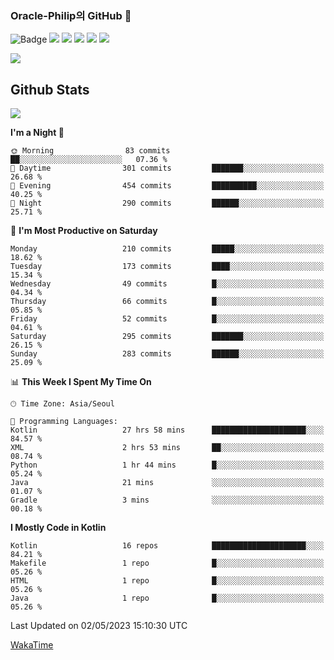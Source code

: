 ### Oracle-Philip의 GitHub 👋

![Badge](http://img.shields.io/badge/-Java-black?style=flat-square)
<img src="https://img.shields.io/badge/ -Kotlin-black?style=flat-square&logo=Kotlin&logoColor=#7F52FF"/></a>
<img src="https://img.shields.io/badge/ -Dart-black?style=flat-square&logo=Dart&logoColor=#0175C2"/></a>
<img src="https://img.shields.io/badge/ -Android-black?style=flat-square&logo=Android&logoColor=#3DDC84"/></a>
<img src="https://img.shields.io/badge/ -Flutter-black?style=flat-square&logo=Flutter&logoColor=#02569B"/></a>
<img src="https://img.shields.io/badge/ -Firebase-black?style=flat-square&logo=Firebase&logoColor=#FFCA28"/></a>

<img src="https://img.shields.io/badge/ -BLE-black?style=flat-square&logo=Bluetooth&logoColor=#0082FC"/></a>

<!--
<img src="https://img.shields.io/badge/ -STM32F103-black?style=flat-square&logo=STMicroelectronics&logoColor=#03234B"/></a>
<img src="https://img.shields.io/badge/ -Qt-black?style=flat-square&logo=Qt&logoColor=#41CD52"/></a>
-->

<!--
![Badge](http://img.shields.io/badge/-Java-black?style=flat-square)
![Badge](http://img.shields.io/badge/-Koltin-black?style=flat-square)
![Badge](http://img.shields.io/badge/-Dart-black?style=flat-square)
![Badge](http://img.shields.io/badge/-Android-black?style=flat-square)
![Badge](http://img.shields.io/badge/-Flutter-black?style=flat-square)
![Badge](http://img.shields.io/badge/-Firebase-black?style=flat-square)
-->

## Github Stats  
<div align="left"><img src="https://github-readme-stats.vercel.app/api?username=Oracle-Philip&show_icons=true&count_private=true&hide_border=true" align="center" /></div>


<!--START_SECTION:waka-->
**I'm a Night 🦉** 

```text
🌞 Morning                83 commits          ██░░░░░░░░░░░░░░░░░░░░░░░   07.36 % 
🌆 Daytime                301 commits         ███████░░░░░░░░░░░░░░░░░░   26.68 % 
🌃 Evening                454 commits         ██████████░░░░░░░░░░░░░░░   40.25 % 
🌙 Night                  290 commits         ██████░░░░░░░░░░░░░░░░░░░   25.71 % 
```
📅 **I'm Most Productive on Saturday** 

```text
Monday                   210 commits         █████░░░░░░░░░░░░░░░░░░░░   18.62 % 
Tuesday                  173 commits         ████░░░░░░░░░░░░░░░░░░░░░   15.34 % 
Wednesday                49 commits          █░░░░░░░░░░░░░░░░░░░░░░░░   04.34 % 
Thursday                 66 commits          █░░░░░░░░░░░░░░░░░░░░░░░░   05.85 % 
Friday                   52 commits          █░░░░░░░░░░░░░░░░░░░░░░░░   04.61 % 
Saturday                 295 commits         ███████░░░░░░░░░░░░░░░░░░   26.15 % 
Sunday                   283 commits         ██████░░░░░░░░░░░░░░░░░░░   25.09 % 
```


📊 **This Week I Spent My Time On** 

```text
🕑︎ Time Zone: Asia/Seoul

💬 Programming Languages: 
Kotlin                   27 hrs 58 mins      █████████████████████░░░░   84.57 % 
XML                      2 hrs 53 mins       ██░░░░░░░░░░░░░░░░░░░░░░░   08.74 % 
Python                   1 hr 44 mins        █░░░░░░░░░░░░░░░░░░░░░░░░   05.24 % 
Java                     21 mins             ░░░░░░░░░░░░░░░░░░░░░░░░░   01.07 % 
Gradle                   3 mins              ░░░░░░░░░░░░░░░░░░░░░░░░░   00.18 % 
```

**I Mostly Code in Kotlin** 

```text
Kotlin                   16 repos            █████████████████████░░░░   84.21 % 
Makefile                 1 repo              █░░░░░░░░░░░░░░░░░░░░░░░░   05.26 % 
HTML                     1 repo              █░░░░░░░░░░░░░░░░░░░░░░░░   05.26 % 
Java                     1 repo              █░░░░░░░░░░░░░░░░░░░░░░░░   05.26 % 
```




 Last Updated on 02/05/2023 15:10:30 UTC
<!--END_SECTION:waka-->


<!--
**Oracle-Philip/Oracle-Philip** is a ✨ _special_ ✨ repository because its `README.md` (this file) appears on your GitHub profile.

Here are some ideas to get you started:

- 🔭 I’m currently working on ...
- 🌱 I’m currently learning ...
- 👯 I’m looking to collaborate on ...
- 🤔 I’m looking for help with ...
- 💬 Ask me about ...
- 📫 How to reach me: ...
- 😄 Pronouns: ...
- ⚡ Fun fact: ...
-->


[WakaTime](https://wakatime.com/dashboard)

